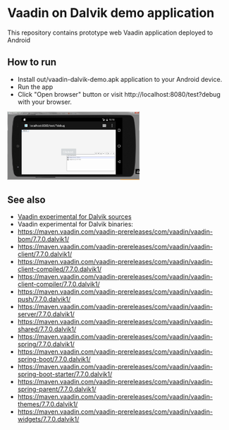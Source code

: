 Vaadin on Dalvik demo application
========

This repository contains prototype web Vaadin application deployed to Android

How to run
----------
* Install out/vaadin-dalvik-demo.apk application to your Android device.
* Run the app
* Click "Open browser" button or visit http://localhost:8080/test?debug with your browser.

<img src="vaadin-dalvik-screenshot.png" width="300">

See also
----------

* [Vaadin experimental for Dalvik sources](https://dev.vaadin.com/review/gitweb?p=vaadin.git;a=tree;h=refs/heads/feature/dalvik;hb=refs/heads/feature/dalvik)
* Vaadin experimental for Dalvik binaries:
 * https://maven.vaadin.com/vaadin-prereleases/com/vaadin/vaadin-bom/7.7.0.dalvik1/
 * https://maven.vaadin.com/vaadin-prereleases/com/vaadin/vaadin-client/7.7.0.dalvik1/
 * https://maven.vaadin.com/vaadin-prereleases/com/vaadin/vaadin-client-compiled/7.7.0.dalvik1/
 * https://maven.vaadin.com/vaadin-prereleases/com/vaadin/vaadin-client-compiler/7.7.0.dalvik1/
 * https://maven.vaadin.com/vaadin-prereleases/com/vaadin/vaadin-push/7.7.0.dalvik1/
 * https://maven.vaadin.com/vaadin-prereleases/com/vaadin/vaadin-server/7.7.0.dalvik1/
 * https://maven.vaadin.com/vaadin-prereleases/com/vaadin/vaadin-shared/7.7.0.dalvik1/
 * https://maven.vaadin.com/vaadin-prereleases/com/vaadin/vaadin-spring/7.7.0.dalvik1/
 * https://maven.vaadin.com/vaadin-prereleases/com/vaadin/vaadin-spring-boot/7.7.0.dalvik1/
 * https://maven.vaadin.com/vaadin-prereleases/com/vaadin/vaadin-spring-boot-starter/7.7.0.dalvik1/
 * https://maven.vaadin.com/vaadin-prereleases/com/vaadin/vaadin-spring-parent/7.7.0.dalvik1/
 * https://maven.vaadin.com/vaadin-prereleases/com/vaadin/vaadin-themes/7.7.0.dalvik1/
 * https://maven.vaadin.com/vaadin-prereleases/com/vaadin/vaadin-widgets/7.7.0.dalvik1/


